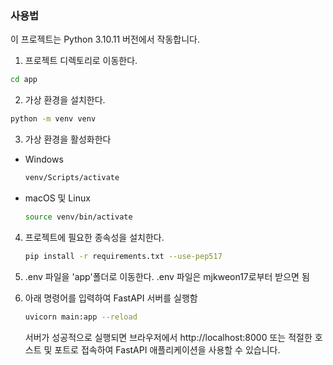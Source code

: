 ### 사용법

이 프로젝트는 Python 3.10.11 버전에서 작동합니다.

1. 프로젝트 디렉토리로 이동한다.
```bash
cd app
```

2. 가상 환경을 설치한다.
```bash
python -m venv venv
```

3. 가상 환경을 활성화한다
- Windows
  ```bash
  venv/Scripts/activate
  ```
- macOS 및 Linux
  ```bash
  source venv/bin/activate
  ```
  
4. 프로젝트에 필요한 종속성을 설치한다.
   ```bash
   pip install -r requirements.txt --use-pep517
   ```

5. .env 파일을 'app'폴더로 이동한다.
   .env 파일은 mjkweon17로부터 받으면 됨

6. 아래 명령어를 입력하여 FastAPI 서버를 실행함
   ```bash
   uvicorn main:app --reload
   ```
   서버가 성공적으로 실행되면 브라우저에서 http://localhost:8000 또는 적절한 호스트 및 포트로 접속하여 FastAPI 애플리케이션을 사용할 수 있습니다.